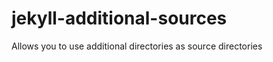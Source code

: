 jekyll-additional-sources
=========================

Allows you to use additional directories as source directories
